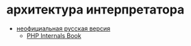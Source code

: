# архитектура интерпретатора

* [неофициальная русская версия](https://romka.gitbooks.io/php-internals-book-ru/)
  * [PHP Internals Book](http://www.phpinternalsbook.com/)
